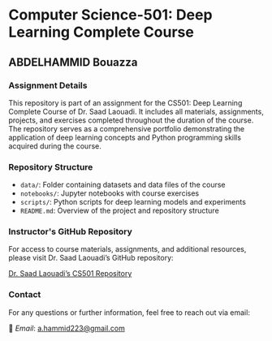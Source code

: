 # Computer Science-501: Deep Learning Complete Course

## ABDELHAMMID Bouazza

### Assignment Details

This repository is part of an assignment for the CS501: Deep Learning Complete Course of Dr. Saad Laouadi. It includes all materials, assignments, projects, and exercises completed throughout the duration of the course. The repository serves as a comprehensive portfolio demonstrating the application of deep learning concepts and Python programming skills acquired during the course.

### Repository Structure

- `data/`: Folder containing datasets and data files of the course
- `notebooks/`: Jupyter notebooks with course exercises
- `scripts/`: Python scripts for deep learning models and experiments
- `README.md`: Overview of the project and repository structure

### Instructor's GitHub Repository

For access to course materials, assignments, and additional resources, please visit Dr. Saad Laouadi’s GitHub repository:

[Dr. Saad Laouadi’s CS501 Repository](https://github.com/dr-saad-la/CS501-Deep-Learning-Complete-Course)

### Contact

For any questions or further information, feel free to reach out via email:

📧 *Email*: [a.hammid223@gmail.com](mailto:a.hammid223@gmail.com)
